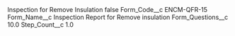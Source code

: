 <?xml version="1.0" encoding="UTF-8"?>
<CustomMetadata xmlns="http://soap.sforce.com/2006/04/metadata" xmlns:xsi="http://www.w3.org/2001/XMLSchema-instance" xmlns:xsd="http://www.w3.org/2001/XMLSchema">
    <label>Inspection for Remove Insulation</label>
    <protected>false</protected>
    <values>
        <field>Form_Code__c</field>
        <value xsi:type="xsd:string">ENCM-QFR-15</value>
    </values>
    <values>
        <field>Form_Name__c</field>
        <value xsi:type="xsd:string">Inspection Report for Remove insulation</value>
    </values>
    <values>
        <field>Form_Questions__c</field>
        <value xsi:type="xsd:double">10.0</value>
    </values>
    <values>
        <field>Step_Count__c</field>
        <value xsi:type="xsd:double">1.0</value>
    </values>
</CustomMetadata>
